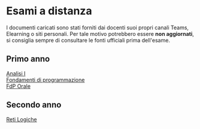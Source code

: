 # Esami a distanza

I documenti caricati sono stati forniti dai docenti suoi propri canali Teams, Elearning o siti personali. Per tale motivo potrebbero essere **non aggiornati**, si consiglia sempre di consultare le fonti ufficiali prima dell'esame.

## Primo anno
[Analisi I](https://pagine.dm.unipi.it/berselli/dida/modalita_anmatematica1.html)   
[Fondamenti di programmazione](http://www.iet.unipi.it/m.cococcioni/FdP/modalita_esame_FdP.txt)<br>
[FdP Orale](http://www.iet.unipi.it/m.cococcioni/FdP/indicazioni_prova_orale.txt)

## Secondo anno
[Reti Logiche](http://docenti.ing.unipi.it/~a080368/Teaching/RetiLogiche/FAQ_RL.html)
